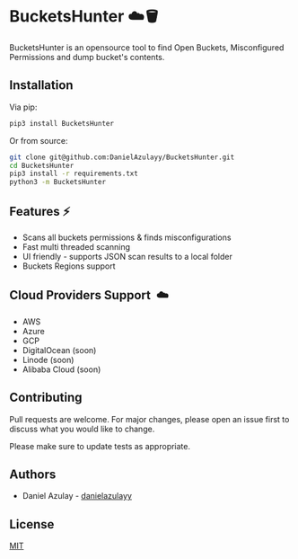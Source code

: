 # BucketsHunter ☁️🪣

BucketsHunter is an opensource tool to find Open Buckets, Misconfigured Permissions and dump bucket's contents.

## Installation
Via pip:
```bash
pip3 install BucketsHunter
```
Or from source:
```bash
git clone git@github.com:DanielAzulayy/BucketsHunter.git
cd BucketsHunter
pip3 install -r requirements.txt
python3 -m BucketsHunter
```

## Features ⚡️
 - Scans all buckets permissions & finds misconfigurations
 - Fast multi threaded scanning
 - UI friendly - supports JSON scan results to a local folder
 - Buckets Regions support
 

## Cloud Providers Support ️️ ☁️
- AWS 
- Azure
- GCP
- DigitalOcean (soon)
- Linode (soon)
- Alibaba Cloud (soon)


## Contributing
Pull requests are welcome. For major changes, please open an issue first to discuss what you would like to change.

Please make sure to update tests as appropriate.

## Authors
- Daniel Azulay - [danielazulayy](https://github.com/danielazulayy)

## License
[MIT](https://choosealicense.com/licenses/mit/)
